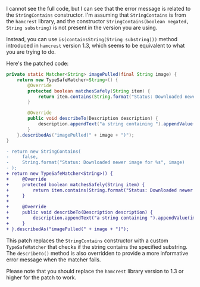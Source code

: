 I cannot see the full code, but I can see that the error message is related to the `StringContains` constructor. I'm assuming that `StringContains` is from the `hamcrest` library, and the constructor `StringContains(boolean negated, String substring)` is not present in the version you are using.

Instead, you can use `is(containsString(String substring)))` method introduced in `hamcrest` version 1.3, which seems to be equivalent to what you are trying to do.

Here's the patched code:

```java
private static Matcher<String> imagePulled(final String image) {
    return new TypeSafeMatcher<String>() {
        @Override
        protected boolean matchesSafely(String item) {
            return item.contains(String.format("Status: Downloaded newer image for %s", image));
        }

        @Override
        public void describeTo(Description description) {
            description.appendText("a string containing ").appendValue(image));
        }
    }.describedAs("imagePulled(" + image + ")");
}
```

```diff
- return new StringContains(
-     false,
-     String.format("Status: Downloaded newer image for %s", image)
- );
+ return new TypeSafeMatcher<String>() {
+     @Override
+     protected boolean matchesSafely(String item) {
+         return item.contains(String.format("Status: Downloaded newer image for %s", image));
+     }
+
+     @Override
+     public void describeTo(Description description) {
+         description.appendText("a string containing ").appendValue(image));
+     }
+ }.describedAs("imagePulled(" + image + ")");
```

This patch replaces the `StringContains` constructor with a custom `TypeSafeMatcher` that checks if the string contains the specified substring. The `describeTo()` method is also overridden to provide a more informative error message when the matcher fails.

Please note that you should replace the `hamcrest` library version to 1.3 or higher for the patch to work.